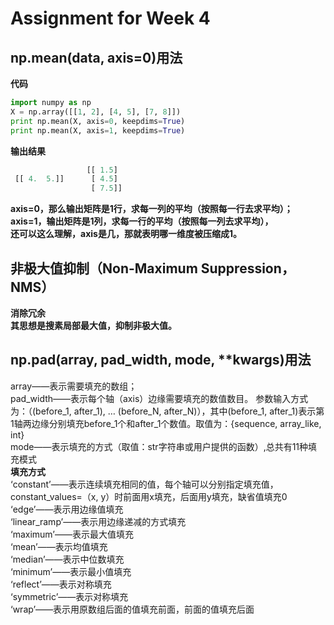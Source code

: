 # Assignment for Week 4
## np.mean(data, axis=0)用法
**代码**
```python
import numpy as np
X = np.array([[1, 2], [4, 5], [7, 8]])
print np.mean(X, axis=0, keepdims=True)
print np.mean(X, axis=1, keepdims=True)
```
**输出结果**
```python
                 [[ 1.5]
 [[ 4.  5.]]      [ 4.5]    
                  [ 7.5]]
```
**axis=0，那么输出矩阵是1行，求每一列的平均（按照每一行去求平均）；**  
**axis=1，输出矩阵是1列，求每一行的平均（按照每一列去求平均），**  
**还可以这么理解，axis是几，那就表明哪一维度被压缩成1。**  

## 非极大值抑制（Non-Maximum Suppression，NMS）
**消除冗余**  
**其思想是搜素局部最大值，抑制非极大值。**  

## np.pad(array, pad_width, mode, **kwargs)用法
array——表示需要填充的数组；  
pad_width——表示每个轴（axis）边缘需要填充的数值数目。
参数输入方式为：（(before_1, after_1), … (before_N, after_N)），其中(before_1, after_1)表示第1轴两边缘分别填充before_1个和after_1个数值。取值为：{sequence, array_like, int}  
mode——表示填充的方式（取值：str字符串或用户提供的函数）,总共有11种填充模式  
**填充方式**  
‘constant’——表示连续填充相同的值，每个轴可以分别指定填充值，constant_values=（x, y）时前面用x填充，后面用y填充，缺省值填充0  
‘edge’——表示用边缘值填充  
‘linear_ramp’——表示用边缘递减的方式填充  
‘maximum’——表示最大值填充  
‘mean’——表示均值填充  
‘median’——表示中位数填充  
‘minimum’——表示最小值填充  
‘reflect’——表示对称填充  
‘symmetric’——表示对称填充  
‘wrap’——表示用原数组后面的值填充前面，前面的值填充后面  


